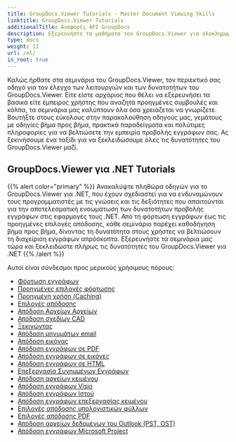 ```yaml
---
title: GroupDocs.Viewer Tutorials - Master Document Viewing Skills
linktitle: GroupDocs.Viewer Tutorials
additionalTitle: Αναφορές API GroupDocs
description: Εξερευνήστε τα μαθήματα του GroupDocs.Viewer για ολοκληρωμένη καθοδήγηση σχετικά με τη μεγιστοποίηση των δυνατοτήτων προβολής εγγράφων. Ξεκλειδώστε πλήρως τις δυνατότητές του σήμερα!
type: docs
weight: 11
url: /el/
is_root: true
---
```


Καλώς ήρθατε στα σεμινάρια του GroupDocs.Viewer, τον περιεκτικό σας οδηγό για τον έλεγχο των λειτουργιών και των δυνατοτήτων του GroupDocs.Viewer. Είτε είστε αρχάριος που θέλει να εξερευνήσει τα βασικά είτε έμπειρος χρήστης που αναζητά προηγμένες συμβουλές και κόλπα, τα σεμινάρια μας καλύπτουν όλα όσα χρειάζεται να γνωρίζετε. Βουτήξτε στους εύκολους στην παρακολούθηση οδηγούς μας, γεμάτους με οδηγίες βήμα προς βήμα, πρακτικά παραδείγματα και πολύτιμες πληροφορίες για να βελτιώσετε την εμπειρία προβολής εγγράφων σας. Ας ξεκινήσουμε ένα ταξίδι για να ξεκλειδώσουμε όλες τις δυνατότητες του GroupDocs.Viewer μαζί.

## GroupDocs.Viewer για .NET Tutorials
{{% alert color="primary" %}}
Ανακαλύψτε πληθώρα οδηγών για το GroupDocs.Viewer για .NET, που έχουν σχεδιαστεί για να ενδυναμώνουν τους προγραμματιστές με τις γνώσεις και τις δεξιότητες που απαιτούνται για την αποτελεσματική ενσωμάτωση των δυνατοτήτων προβολής εγγράφων στις εφαρμογές τους .NET. Από τη φόρτωση εγγράφων έως τις προηγμένες επιλογές απόδοσης, κάθε σεμινάριο παρέχει καθοδήγηση βήμα προς βήμα, δίνοντας τη δυνατότητα στους χρήστες να βελτιώσουν τη διαχείριση εγγράφων απρόσκοπτα. Εξερευνήστε τα σεμινάρια μας τώρα και ξεκλειδώστε πλήρως τις δυνατότητες του GroupDocs.Viewer για .NET
{{% /alert %}}

Αυτοί είναι σύνδεσμοι προς μερικούς χρήσιμους πόρους:
 
- [Φόρτωση εγγράφων](./net/loading-documents/)
- [Προηγμένες επιλογές φόρτωσης](./net/advanced-loading/)
- [Προηγμένη χρήση (Caching)](./net/advanced-usage-caching/)
- [Επιλογές απόδοσης](./net/rendering-options/)
- [Απόδοση Αρχείων Αρχείων](./net/rendering-archive-files/)
- [Απόδοση σχεδίων CAD](./net/rendering-cad-drawings/)
- [Ξεκινώντας](./net/getting-started/)
- [Απόδοση μηνυμάτων email](./net/rendering-email-messages/)
- [Απόδοση εικόνας](./net/image-rendering/)
- [Απόδοση εγγράφων σε PDF](./net/rendering-documents-pdf/)
- [Απόδοση εγγράφων σε εικόνες](./net/rendering-documents-images/)
- [Απόδοση εγγράφων σε HTML](./net/rendering-documents-html/)
- [Επεξεργασία Συνημμένων Εγγράφων](./net/processing-document-attachments/)
- [Απόδοση αρχείων κειμένου](./net/rendering-text-files/)
- [Απόδοση εγγράφων Visio](./net/rendering-visio-documents/)
- [Απόδοση εγγράφων Ιστού](./net/rendering-web-documents/)
- [Απόδοση εγγράφων επεξεργασίας κειμένου](./net/rendering-word-processing-documents/)
- [Επιλογές απόδοσης υπολογιστικών φύλλων](./net/spreadsheet-rendering-options/)
- [Επιλογές απόδοσης PDF](./net/pdf-rendering-options/)
- [Απόδοση αρχείων δεδομένων του Outlook (PST, OST)](./net/rendering-outlook-data-files/)
- [Απόδοση εγγράφων Microsoft Project](./net/rendering-ms-project-documents/)
